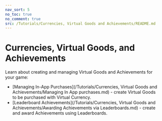 ```yaml
---
nav_sort: 5
no_toc: true
no_comment: true
src: /Tutorials/Currencies, Virtual Goods and Achievements/README.md
---
```


# Currencies, Virtual Goods, and Achievements

Learn about creating and managing Virtual Goods and Achievements for your game:
* [Managing In-App Purchases](/Tutorials/Currencies, Virtual Goods and Achievements/Managing In App purchases.md) - create Virtual Goods to be purchased with Virtual Currency.
* [Leaderboard Achievements](/Tutorials/Currencies, Virtual Goods and Achievements/Awarding Achievements via Leaderboards.md) - create and award Achievements using Leaderboards.
